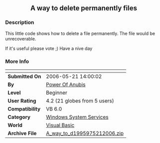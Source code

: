 ﻿<div align="center">

## A way to delete permanently files


</div>

### Description

This little code shows how to delete a file permanently. The file would be unrecoverable.

If it's useful please vote ;) Have a nive day
 
### More Info
 


<span>             |<span>
---                |---
**Submitted On**   |2006-05-21 14:00:02
**By**             |[Power Of Anubis](https://github.com/Planet-Source-Code/PSCIndex/blob/master/ByAuthor/power-of-anubis.md)
**Level**          |Beginner
**User Rating**    |4.2 (21 globes from 5 users)
**Compatibility**  |VB 6\.0
**Category**       |[Windows System Services](https://github.com/Planet-Source-Code/PSCIndex/blob/master/ByCategory/windows-system-services__1-35.md)
**World**          |[Visual Basic](https://github.com/Planet-Source-Code/PSCIndex/blob/master/ByWorld/visual-basic.md)
**Archive File**   |[A\_way\_to\_d1995975212006\.zip](https://github.com/Planet-Source-Code/power-of-anubis-a-way-to-delete-permanently-files__1-65439/archive/master.zip)








